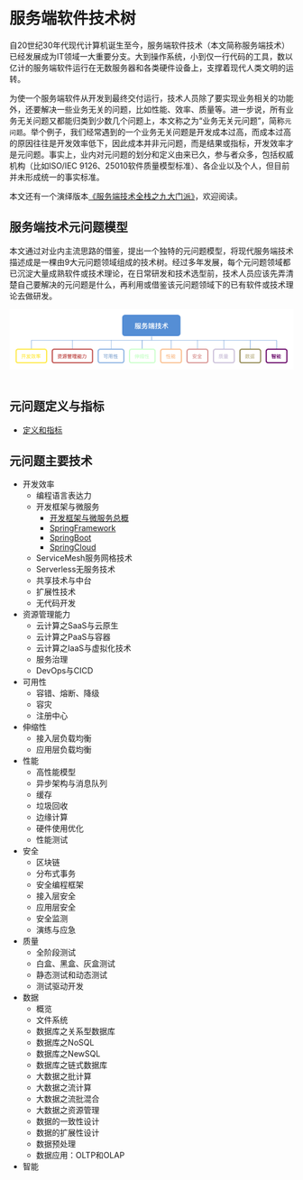 # 服务端软件技术树

自20世纪30年代现代计算机诞生至今，服务端软件技术（本文简称服务端技术）已经发展成为IT领域一大重要分支。大到操作系统，小到仅一行代码的工具，数以亿计的服务端软件运行在无数服务器和各类硬件设备上，支撑着现代人类文明的运转。

为使一个服务端软件从开发到最终交付运行，技术人员除了要实现业务相关的功能外，还要解决一些业务无关的问题，比如性能、效率、质量等。进一步说，所有业务无关问题又都能归类到少数几个问题上，本文称之为“业务无关元问题”，简称`元问题`。举个例子，我们经常遇到的一个业务无关问题是开发成本过高，而成本过高的原因往往是开发效率低下，因此成本并非元问题，而是结果或指标，开发效率才是元问题。事实上，业内对元问题的划分和定义由来已久，参与者众多，包括权威机构（比如ISO/IEC 9126、25010软件质量模型标准）、各企业以及个人，但目前并未形成统一的事实标准。

本文还有一个演绎版本[《服务端技术全栈之九大门派》](https://www.jianshu.com/p/1303d81b7451)，欢迎阅读。

## 服务端技术元问题模型

本文通过对业内主流思路的借鉴，提出一个独特的元问题模型，将现代服务端技术描述成是一棵由9大元问题领域组成的技术树。经过多年发展，每个元问题领域都已沉淀大量成熟软件或技术理论，在日常研发和技术选型前，技术人员应该先弄清楚自己要解决的元问题是什么，再利用或借鉴该元问题领域下的已有软件或技术理论去做研发。

<div align="center">
    <a href="img/server-tech-tree-model.png"> <img src="img/server-tech-tree-model.png"></a>
</div>
<br>

## 元问题定义与指标
* [定义和指标](元问题定义和指标/定义和指标.md)

## 元问题主要技术
* 开发效率
    * 编程语言表达力
    * 开发框架与微服务
	    * [开发框架与微服务总概](元问题主要技术/开发效率/开发框架与微服务/开发框架与微服务总概.md)
	    * [SpringFramework](元问题主要技术/开发效率/开发框架与微服务/SpringFramework.md)
	    * [SpringBoot](元问题主要技术/开发效率/开发框架与微服务/SpringBoot.md)
	    * [SpringCloud](元问题主要技术/开发效率/开发框架与微服务/SpringCloud.md)
    * ServiceMesh服务网格技术
    * Serverless无服务技术
    * 共享技术与中台
    * 扩展性技术
    * 无代码开发
* 资源管理能力
    * 云计算之SaaS与云原生
    * 云计算之PaaS与容器
    * 云计算之IaaS与虚拟化技术
    * 服务治理
    * DevOps与CICD
* 可用性
    * 容错、熔断、降级
    * 容灾
    * 注册中心
* 伸缩性
    * 接入层负载均衡
    * 应用层负载均衡
* 性能
    * 高性能模型
    * 异步架构与消息队列
    * 缓存
    * 垃圾回收
    * 边缘计算
    * 硬件使用优化
    * 性能测试
* 安全
    * 区块链
    * 分布式事务
    * 安全编程框架
    * 接入层安全
    * 应用层安全
    * 安全监测
    * 演练与应急
* 质量
    * 全阶段测试
    * 白盒、黑盒、灰盒测试
    * 静态测试和动态测试
    * 测试驱动开发
* 数据
    * 概览
    * 文件系统
    * 数据库之关系型数据库
    * 数据库之NoSQL
    * 数据库之NewSQL
    * 数据库之链式数据库
    * 大数据之批计算
    * 大数据之流计算
    * 大数据之流批混合
    * 大数据之资源管理
    * 数据的一致性设计
    * 数据的扩展性设计
    * 数据预处理
    * 数据应用：OLTP和OLAP
* 智能
